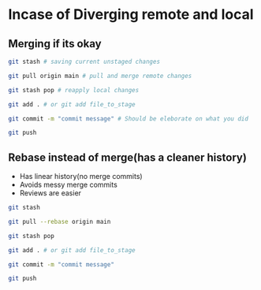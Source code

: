 # Incase of Diverging remote and local

## Merging if its okay

```bash
git stash # saving current unstaged changes

git pull origin main # pull and merge remote changes

git stash pop # reapply local changes

git add . # or git add file_to_stage

git commit -m "commit message" # Should be eleborate on what you did

git push
```

## Rebase instead of merge(has a cleaner history)
- Has linear history(no merge commits)
- Avoids messy merge commits
- Reviews are easier

```bash
git stash

git pull --rebase origin main

git stash pop

git add . # or git add file_to_stage

git commit -m "commit message"

git push

```


